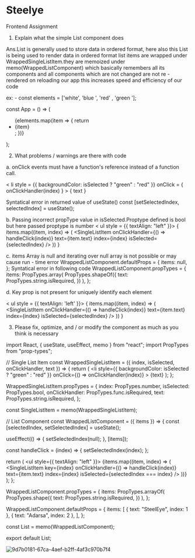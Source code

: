 # Steelye
Frontend Assignment

1. Explain what the simple List component does

Ans.List is generally used to store data in ordered format, here also this List is being used to render data in ordered format
list items are wrapped under WrappedSingleListItem.they are memoized under memo(WrappedListComponent) which basically
remembers all its components and all components which are not changed are not re - rendered on reloading our
app this increases speed and efficiency of our code

ex: - const elements = ['white', 'blue ', 'red' , 'green '];

const App = () => (
  <ul>
    {elements.map(item => {
      return <li key={item}>{item}</li>;
    })}
  </ul>
);

2. What problems / warnings are there with code

a. onClick events must have a function's reference instead of a function call.

  < li style = {{ backgroundColor: isSelected ? "green" : "red" }}
onClick = { onClickHandler(index) } >
  { text }
</li >
  Syntatical error in returned value of useState()
const [setSelectedIndex, selectedIndex] = useState();


b. Passing incorrect propType value in isSelected.Proptype defined is bool but here passed proptype is number
  < ul style = {{ textAlign: "left" }}>
  {
    items.map((item, index) => (
      <SingleListItem
        onClickHandler={() => handleClick(index)}
        text={item.text}
        index={index}
        isSelected={selectedIndex}
      />
    ))
  }
</ul >

c. items Array is null and iterating over null array is not possible or may cause run - time error
WrappedListComponent.defaultProps = {
  items: null,
};
Syntatical error in following code
WrappedListComponent.propTypes = {
  items: PropTypes.array(
    PropTypes.shapeOf({
      text: PropTypes.string.isRequired,
    })
  ),
};

d. Key prop is not present for uniquely identify each element

  < ul style = {{ textAlign: 'left' }}>
  {
    items.map((item, index) => (
      <SingleListItem
        onClickHandler={() => handleClick(index)}
        text={item.text}
        index={index}
        isSelected={selectedIndex}
      />
    ))
  }
</ul >

3. Please fix, optimize, and / or modify the component as much as you think is necessary

import React, { useState, useEffect, memo } from "react";
import PropTypes from "prop-types";

// Single List Item
const WrappedSingleListItem = ({ index, isSelected, onClickHandler, text }) => {
  return (
    <li
      style={{ backgroundColor: isSelected ? "green" : "red" }}
      onClick={() => onClickHandler(index)}
    >
      {text}
    </li>
  );
};

WrappedSingleListItem.propTypes = {
  index: PropTypes.number,
  isSelected: PropTypes.bool,
  onClickHandler: PropTypes.func.isRequired,
  text: PropTypes.string.isRequired,
};

const SingleListItem = memo(WrappedSingleListItem);

// List Component
const WrappedListComponent = ({ items }) => {
  const [selectedIndex, setSelectedIndex] = useState();

  useEffect(() => {
    setSelectedIndex(null);
  }, [items]);

  const handleClick = (index) => {
    setSelectedIndex(index);
  };

  return (
    <ul style={{ textAlign: "left" }}>
      {items.map((item, index) => (
        <SingleListItem
          key={index}
          onClickHandler={() => handleClick(index)}
          text={item.text}
          index={index}
          isSelected={selectedIndex === index}
        />
      ))}
    </ul>
  );
};

WrappedListComponent.propTypes = {
  items: PropTypes.arrayOf(
    PropTypes.shape({
      text: PropTypes.string.isRequired,
    })
  ),
};

WrappedListComponent.defaultProps = {
  items: [
    { text: "SteelEye", index: 1 },
    { text: "Adarsa", index: 2 },
  ],
};

const List = memo(WrappedListComponent);

export default List;

  ![9d7b0181-67ca-4aef-b2ff-4af3c970b7f4](https://user-images.githubusercontent.com/61945619/193465932-8241d835-d5df-4984-92f0-aa415ffe3b8d.jpg)

  

